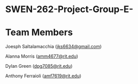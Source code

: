 # SWEN-262-Project-Group-E-

# Team Members
Joesph Saltalamacchia (jks6634@gmail.com)

Alanna Morris (amm4677@rit.edu) 

Dylan Green (dpg7085@rit.edu)

Anthony Ferraioli (amf7619@rit.edu)
